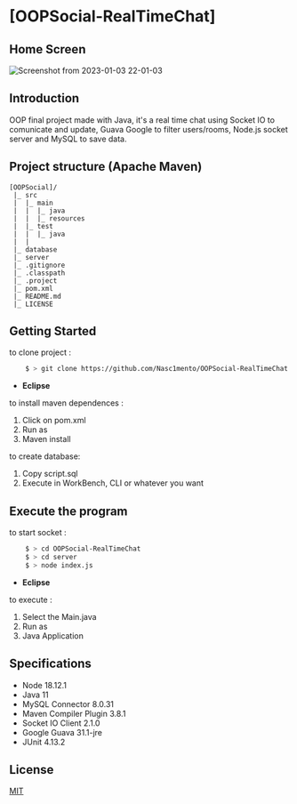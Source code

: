 # [OOPSocial-RealTimeChat]

## Home Screen

![Screenshot from 2023-01-03 22-01-03](https://user-images.githubusercontent.com/88512599/210465822-a3d26984-b2ff-4d42-9a74-5480d93c8ba2.png)



## Introduction

OOP final project made with Java, it's a real time chat using Socket IO to comunicate and update, Guava Google to filter users/rooms, Node.js socket server and MySQL to save data.

## Project structure (Apache Maven)

    [OOPSocial]/
     |_ src
     |  |_ main 
     |  |  |_ java 
     |  |  |_ resources 
     |  |_ test 
     |  |  |_ java 
     |  |
     |_ database
     |_ server
     |_ .gitignore
     |_ .classpath
     |_ .project
     |_ pom.xml
     |_ README.md
     |_ LICENSE

## Getting Started


to clone project :
```bash
    $ > git clone https://github.com/Nasc1mento/OOPSocial-RealTimeChat
```
- **Eclipse**

to install maven dependences :

1. Click on pom.xml
2. Run as
3. Maven install

to create database:
1. Copy script.sql
2. Execute in WorkBench, CLI or whatever you want

## Execute the program

to start socket :


```bash
    $ > cd OOPSocial-RealTimeChat
    $ > cd server
    $ > node index.js
```
- **Eclipse**

to execute :
1. Select the Main.java
2. Run as
3. Java Application


## Specifications

- Node 18.12.1
- Java 11
- MySQL Connector 8.0.31
- Maven Compiler Plugin 3.8.1
- Socket IO Client 2.1.0
- Google Guava 31.1-jre
- JUnit 4.13.2

## License

[MIT](https://github.com/Nasc1mento/OOPSocial-RealTimeChat/blob/main/license)


